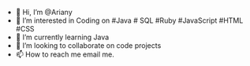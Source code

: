 - 👋 Hi, I’m @Ariany
- 👀 I’m interested in Coding on #Java # SQL #Ruby #JavaScript #HTML #CSS 
- 🌱 I’m currently learning Java 
- 💞️ I’m looking to collaborate on code projects
- 📫 How to reach me email me. 

<!---
Ariany12/Ariany12 is a ✨ special ✨ repository because its `README.md` (this file) appears on your GitHub profile.
You can click the Preview link to take a look at your changes.
--->
